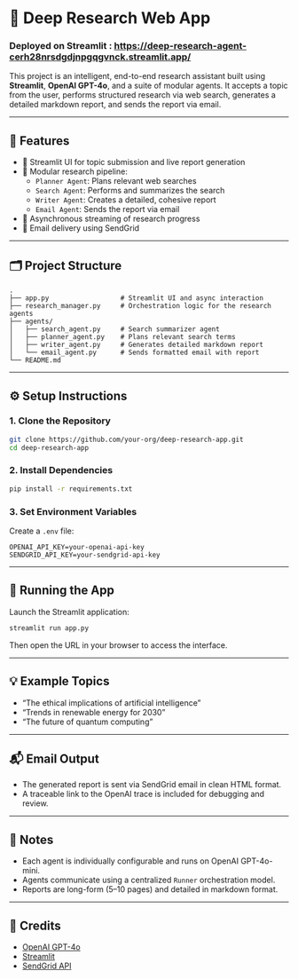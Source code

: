 # 🔬 Deep Research Web App

### Deployed on Streamlit : https://deep-research-agent-cerh28nrsdgdjnpgqgvnck.streamlit.app/
This project is an intelligent, end-to-end research assistant built using **Streamlit**, **OpenAI GPT-4o**, and a suite of modular agents. It accepts a topic from the user, performs structured research via web search, generates a detailed markdown report, and sends the report via email.

---

## 🚀 Features

- 📝 Streamlit UI for topic submission and live report generation
- 🧠 Modular research pipeline:
  - `Planner Agent`: Plans relevant web searches
  - `Search Agent`: Performs and summarizes the search
  - `Writer Agent`: Creates a detailed, cohesive report
  - `Email Agent`: Sends the report via email
- 🔁 Asynchronous streaming of research progress
- 📩 Email delivery using SendGrid

---

## 🗂️ Project Structure

```
.
├── app.py                  # Streamlit UI and async interaction
├── research_manager.py     # Orchestration logic for the research agents
├── agents/
│   ├── search_agent.py     # Search summarizer agent
│   ├── planner_agent.py    # Plans relevant search terms
│   ├── writer_agent.py     # Generates detailed markdown report
│   └── email_agent.py      # Sends formatted email with report
└── README.md
```

---

## ⚙️ Setup Instructions

### 1. Clone the Repository

```bash
git clone https://github.com/your-org/deep-research-app.git
cd deep-research-app
```

### 2. Install Dependencies

```bash
pip install -r requirements.txt
```

### 3. Set Environment Variables

Create a `.env` file:

```env
OPENAI_API_KEY=your-openai-api-key
SENDGRID_API_KEY=your-sendgrid-api-key
```

---

## 🧪 Running the App

Launch the Streamlit application:

```bash
streamlit run app.py
```

Then open the URL in your browser to access the interface.

---

## 💡 Example Topics

- “The ethical implications of artificial intelligence”
- “Trends in renewable energy for 2030”
- “The future of quantum computing”

---

## 📬 Email Output

- The generated report is sent via SendGrid email in clean HTML format.
- A traceable link to the OpenAI trace is included for debugging and review.

---

## 📌 Notes

- Each agent is individually configurable and runs on OpenAI GPT-4o-mini.
- Agents communicate using a centralized `Runner` orchestration model.
- Reports are long-form (5–10 pages) and detailed in markdown format.

---

## 🧠 Credits

- [OpenAI GPT-4o](https://openai.com/)
- [Streamlit](https://streamlit.io/)
- [SendGrid API](https://sendgrid.com/)
